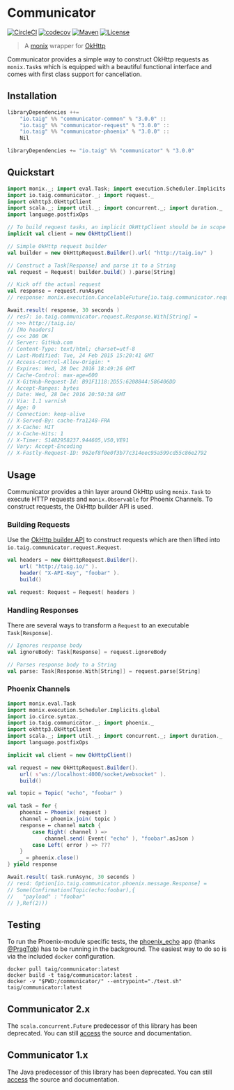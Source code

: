 # Communicator

[![CircleCI](https://circleci.com/gh/Taig/communicator/tree/master.svg?style=shield)](https://circleci.com/gh/Taig/communicator/tree/master)
[![codecov](https://codecov.io/gh/Taig/communicator/branch/master/graph/badge.svg)](https://codecov.io/gh/Taig/communicator)
[![Maven](https://img.shields.io/maven-central/v/io.taig/communicator_2.12.svg)](http://search.maven.org/#artifactdetails%7Cio.taig%7Ccommunicator_2.12%7C3.0.0%7Cjar)
[![License](https://img.shields.io/badge/license-MIT-blue.svg)](https://raw.githubusercontent.com/Taig/Communicator/master/LICENSE)

> A [monix][1] wrapper for [OkHttp][2]

Communicator provides a simple way to construct OkHttp requests as `monix.Task`s which is equipped with a beautiful functional interface and comes with first class support for cancellation.

## Installation

```scala
libraryDependencies ++=
    "io.taig" %% "communicator-common" % "3.0.0" ::
    "io.taig" %% "communicator-request" % "3.0.0" ::
    "io.taig" %% "communicator-phoenix" % "3.0.0" ::
    Nil
```

```scala
libraryDependencies += "io.taig" %% "communicator" % "3.0.0"
```

## Quickstart

```scala
import monix._; import eval.Task; import execution.Scheduler.Implicits.global
import io.taig.communicator._; import request._
import okhttp3.OkHttpClient
import scala._; import util._; import concurrent._; import duration._
import language.postfixOps

// To build request tasks, an implicit OkHttpClient should be in scope
implicit val client = new OkHttpClient()

// Simple OkHttp request builder
val builder = new OkHttpRequest.Builder().url( "http://taig.io/" )

// Construct a Task[Response] and parse it to a String
val request = Request( builder.build() ).parse[String]
```

```scala
// Kick off the actual request
val response = request.runAsync
// response: monix.execution.CancelableFuture[io.taig.communicator.request.Response.With[String]] = monix.execution.CancelableFuture$Implementation@15892322

Await.result( response, 30 seconds )
// res7: io.taig.communicator.request.Response.With[String] =
// >>> http://taig.io/
// [No headers]
// <<< 200 OK
// Server: GitHub.com
// Content-Type: text/html; charset=utf-8
// Last-Modified: Tue, 24 Feb 2015 15:20:41 GMT
// Access-Control-Allow-Origin: *
// Expires: Wed, 28 Dec 2016 18:49:26 GMT
// Cache-Control: max-age=600
// X-GitHub-Request-Id: B91F1118:2D55:6208844:586406DD
// Accept-Ranges: bytes
// Date: Wed, 28 Dec 2016 20:50:38 GMT
// Via: 1.1 varnish
// Age: 0
// Connection: keep-alive
// X-Served-By: cache-fra1248-FRA
// X-Cache: HIT
// X-Cache-Hits: 1
// X-Timer: S1482958237.944605,VS0,VE91
// Vary: Accept-Encoding
// X-Fastly-Request-ID: 962ef8f0e0f3b77c314eec95a599cd55c86e2792
```

## Usage

Communicator provides a thin layer around OkHttp using `monix.Task` to execute HTTP requests and `monix.Observable` for Phoenix Channels. To construct requests, the OkHttp builder API is used.

### Building Requests

Use the [OkHttp builder API][2] to construct requests which are then lifted into `io.taig.communicator.request.Request`.

```scala
val headers = new OkHttpRequest.Builder().
    url( "http://taig.io/" ).
    header( "X-API-Key", "foobar" ).
    build()

val request: Request = Request( headers )
```

### Handling Responses

There are several ways to transform a `Request` to an executable `Task[Response]`.

```scala
// Ignores response body
val ignoreBody: Task[Response] = request.ignoreBody

// Parses response body to a String
val parse: Task[Response.With[String]] = request.parse[String]
```

### Phoenix Channels

```scala
import monix.eval.Task
import monix.execution.Scheduler.Implicits.global
import io.circe.syntax._
import io.taig.communicator._; import phoenix._
import okhttp3.OkHttpClient
import scala._; import util._; import concurrent._; import duration._
import language.postfixOps

implicit val client = new OkHttpClient()

val request = new OkHttpRequest.Builder().
    url( s"ws://localhost:4000/socket/websocket" ).
    build()

val topic = Topic( "echo", "foobar" )

val task = for {
    phoenix ← Phoenix( request )
    channel ← phoenix.join( topic )
    response ← channel match {
        case Right( channel ) =>
            channel.send( Event( "echo" ), "foobar".asJson )
        case Left( error ) => ???
    }
    _ = phoenix.close()
} yield response
```

```scala
Await.result( task.runAsync, 30 seconds )
// res4: Option[io.taig.communicator.phoenix.message.Response] =
// Some(Confirmation(Topic(echo:foobar),{
//   "payload" : "foobar"
// },Ref(2)))
```

## Testing

To run the Phoenix-module specific tests, the [phoenix_echo][5] app (thanks [@PragTob][6]) has to be running in the background. The easiest way to do so is via the included `docker` configuration.
```
docker pull taig/communicator:latest
docker build -t taig/communicator:latest .
docker -v "$PWD:/communicator/" --entrypoint="./test.sh" taig/communicator:latest
```

## Communicator 2.x

The `scala.concurrent.Future` predecessor of this library has been deprecated. You can still [access][3] the source and documentation.

## Communicator 1.x

The Java predecessor of this library has been deprecated. You can still [access][4] the source and documentation.

[1]: https://monix.io/
[2]: http://square.github.io/okhttp/
[3]: https://github.com/Taig/Communicator/tree/2.3.2
[4]: https://github.com/Taig/Communicator/tree/f820d08b1cc4d77083e384568ce89223e53ab693
[5]: https://github.com/PragTob/phoenix_echo
[6]: https://github.com/PragTob
